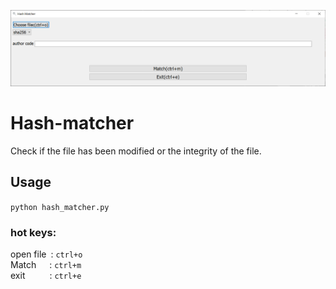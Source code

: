 ![Alt text](hash_matcher.png)

# Hash-matcher
Check if the file has been modified or the integrity of the file.

## Usage
`python hash_matcher.py`

### hot keys:<br>
open file&ensp;: `ctrl+o`<br>
Match&ensp;&ensp;&ensp;: `ctrl+m`<br>
exit &ensp;&ensp;&ensp;&ensp;&ensp;: `ctrl+e`<br>